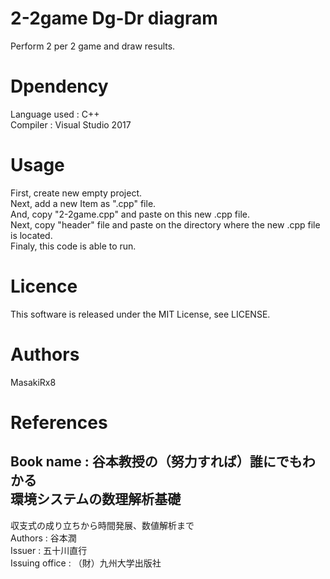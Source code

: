 # 2-2game Dg-Dr diagram
Perform 2 per 2 game and draw results.
# Dpendency
Language used : C++<br>
Compiler : Visual Studio 2017<br>
# Usage
First, create new empty project.<br>
Next, add a new Item as ".cpp" file.<br>
And, copy "2-2game.cpp" and paste on this new .cpp file.<br>
Next, copy "header" file and paste on the directory where the new .cpp file is located.<br>
Finaly, this code is able to run.<br>
# Licence
This software is released under the MIT License, see LICENSE.<br>
# Authors
MasakiRx8<br>
# References
Book name : 谷本教授の（努力すれば）誰にでもわかる<br>
環境システムの数理解析基礎<br>
-
収支式の成り立ちから時間発展、数値解析まで<br>
Authors : 谷本潤<br>
Issuer : 五十川直行<br>
Issuing office : （財）九州大学出版社
